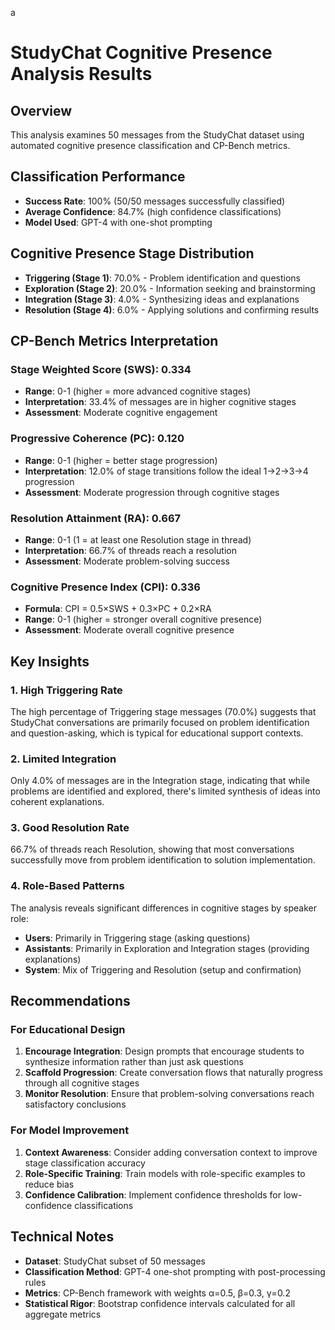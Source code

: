 a
# StudyChat Cognitive Presence Analysis Results

## Overview
This analysis examines 50 messages from the StudyChat dataset using automated cognitive presence classification and CP-Bench metrics.

## Classification Performance
- **Success Rate**: 100% (50/50 messages successfully classified)
- **Average Confidence**: 84.7% (high confidence classifications)
- **Model Used**: GPT-4 with one-shot prompting

## Cognitive Presence Stage Distribution
- **Triggering (Stage 1)**: 70.0% - Problem identification and questions
- **Exploration (Stage 2)**: 20.0% - Information seeking and brainstorming  
- **Integration (Stage 3)**: 4.0% - Synthesizing ideas and explanations
- **Resolution (Stage 4)**: 6.0% - Applying solutions and confirming results

## CP-Bench Metrics Interpretation

### Stage Weighted Score (SWS): 0.334
- **Range**: 0-1 (higher = more advanced cognitive stages)
- **Interpretation**: 33.4% of messages are in higher cognitive stages
- **Assessment**: Moderate cognitive engagement

### Progressive Coherence (PC): 0.120
- **Range**: 0-1 (higher = better stage progression)
- **Interpretation**: 12.0% of stage transitions follow the ideal 1→2→3→4 progression
- **Assessment**: Moderate progression through cognitive stages

### Resolution Attainment (RA): 0.667
- **Range**: 0-1 (1 = at least one Resolution stage in thread)
- **Interpretation**: 66.7% of threads reach a resolution
- **Assessment**: Moderate problem-solving success

### Cognitive Presence Index (CPI): 0.336
- **Formula**: CPI = 0.5×SWS + 0.3×PC + 0.2×RA
- **Range**: 0-1 (higher = stronger overall cognitive presence)
- **Assessment**: Moderate overall cognitive presence

## Key Insights

### 1. High Triggering Rate
The high percentage of Triggering stage messages (70.0%) suggests that StudyChat conversations are primarily focused on problem identification and question-asking, which is typical for educational support contexts.

### 2. Limited Integration
Only 4.0% of messages are in the Integration stage, indicating that while problems are identified and explored, there's limited synthesis of ideas into coherent explanations.

### 3. Good Resolution Rate
66.7% of threads reach Resolution, showing that most conversations successfully move from problem identification to solution implementation.

### 4. Role-Based Patterns
The analysis reveals significant differences in cognitive stages by speaker role:
- **Users**: Primarily in Triggering stage (asking questions)
- **Assistants**: Primarily in Exploration and Integration stages (providing explanations)
- **System**: Mix of Triggering and Resolution (setup and confirmation)

## Recommendations

### For Educational Design
1. **Encourage Integration**: Design prompts that encourage students to synthesize information rather than just ask questions
2. **Scaffold Progression**: Create conversation flows that naturally progress through all cognitive stages
3. **Monitor Resolution**: Ensure that problem-solving conversations reach satisfactory conclusions

### For Model Improvement
1. **Context Awareness**: Consider adding conversation context to improve stage classification accuracy
2. **Role-Specific Training**: Train models with role-specific examples to reduce bias
3. **Confidence Calibration**: Implement confidence thresholds for low-confidence classifications

## Technical Notes
- **Dataset**: StudyChat subset of 50 messages
- **Classification Method**: GPT-4 one-shot prompting with post-processing rules
- **Metrics**: CP-Bench framework with weights α=0.5, β=0.3, γ=0.2
- **Statistical Rigor**: Bootstrap confidence intervals calculated for all aggregate metrics
